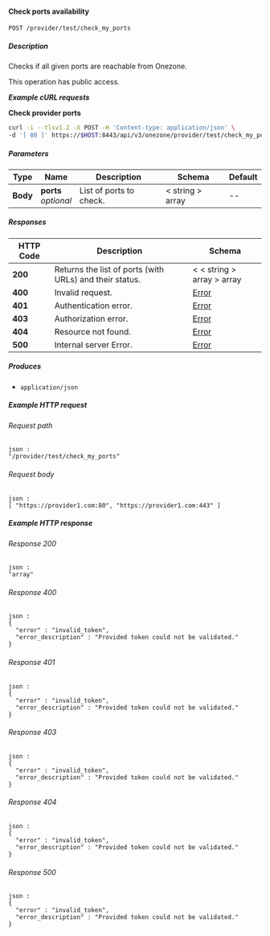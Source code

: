 
<a name="check_my_ports"></a>
#### Check ports availability
```
POST /provider/test/check_my_ports
```


##### Description
Checks if all given ports are reachable from Onezone. 

This operation has public access.

***Example cURL requests***

**Check provider ports**
```bash
curl -i --tlsv1.2 -X POST -H 'Content-type: application/json' \
-d '[ 80 ]' https://$HOST:8443/api/v3/onezone/provider/test/check_my_ports
```


##### Parameters

|Type|Name|Description|Schema|Default|
|---|---|---|---|---|
|**Body**|**ports**  <br>*optional*|List of ports to check.|< string > array|--|


##### Responses

|HTTP Code|Description|Schema|
|---|---|---|
|**200**|Returns the list of ports (with URLs) and their status.|< < string > array > array|
|**400**|Invalid request.|[Error](../definitions/Error.md#error)|
|**401**|Authentication error.|[Error](../definitions/Error.md#error)|
|**403**|Authorization error.|[Error](../definitions/Error.md#error)|
|**404**|Resource not found.|[Error](../definitions/Error.md#error)|
|**500**|Internal server Error.|[Error](../definitions/Error.md#error)|


##### Produces

* `application/json`


##### Example HTTP request

###### Request path
```
json :
"/provider/test/check_my_ports"
```


###### Request body
```
json :
[ "https://provider1.com:80", "https://provider1.com:443" ]
```


##### Example HTTP response

###### Response 200
```
json :
"array"
```


###### Response 400
```
json :
{
  "error" : "invalid_token",
  "error_description" : "Provided token could not be validated."
}
```


###### Response 401
```
json :
{
  "error" : "invalid_token",
  "error_description" : "Provided token could not be validated."
}
```


###### Response 403
```
json :
{
  "error" : "invalid_token",
  "error_description" : "Provided token could not be validated."
}
```


###### Response 404
```
json :
{
  "error" : "invalid_token",
  "error_description" : "Provided token could not be validated."
}
```


###### Response 500
```
json :
{
  "error" : "invalid_token",
  "error_description" : "Provided token could not be validated."
}
```



